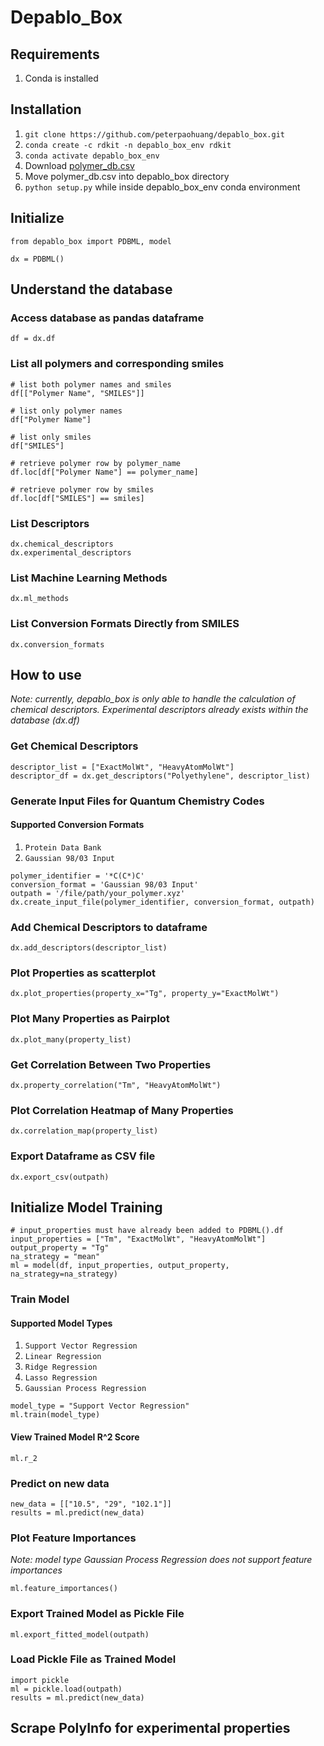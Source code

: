 # Depablo_Box

## Requirements

1. Conda is installed

## Installation
1. `git clone https://github.com/peterpaohuang/depablo_box.git`
2. `conda create -c rdkit -n depablo_box_env rdkit`
3. `conda activate depablo_box_env`
4. Download [polymer_db.csv](https://drive.google.com/file/d/1FnemmYjg_zolIX2x4uWM4gEmLdRTeUKF/view?usp=sharing)
5. Move polymer_db.csv into depablo_box directory
6. `python setup.py` while inside depablo_box_env conda environment

## Initialize
```
from depablo_box import PDBML, model

dx = PDBML()
```
## Understand the database
### Access database as pandas dataframe
```
df = dx.df
```

### List all polymers and corresponding smiles
```
# list both polymer names and smiles
df[["Polymer Name", "SMILES"]]

# list only polymer names
df["Polymer Name"]

# list only smiles
df["SMILES"]

# retrieve polymer row by polymer_name
df.loc[df["Polymer Name"] == polymer_name]

# retrieve polymer row by smiles
df.loc[df["SMILES"] == smiles]
```

### List Descriptors
```
dx.chemical_descriptors
dx.experimental_descriptors
```

### List Machine Learning Methods
```
dx.ml_methods
```

### List Conversion Formats Directly from SMILES
```
dx.conversion_formats
```

## How to use
_Note: currently, depablo_box is only able to handle the calculation of chemical descriptors. Experimental descriptors already exists within the database (dx.df)_
### Get Chemical Descriptors 
```
descriptor_list = ["ExactMolWt", "HeavyAtomMolWt"]
descriptor_df = dx.get_descriptors("Polyethylene", descriptor_list)
```

### Generate Input Files for Quantum Chemistry Codes
#### Supported Conversion Formats
1. `Protein Data Bank`
2. `Gaussian 98/03 Input`
```
polymer_identifier = '*C(C*)C'
conversion_format = 'Gaussian 98/03 Input'
outpath = '/file/path/your_polymer.xyz'
dx.create_input_file(polymer_identifier, conversion_format, outpath)
```

### Add Chemical Descriptors to dataframe
```
dx.add_descriptors(descriptor_list)
```
### Plot Properties as scatterplot
```
dx.plot_properties(property_x="Tg", property_y="ExactMolWt")
```
### Plot Many Properties as Pairplot
```
dx.plot_many(property_list)
```
### Get Correlation Between Two Properties
```
dx.property_correlation("Tm", "HeavyAtomMolWt")
```
### Plot Correlation Heatmap of Many Properties
```
dx.correlation_map(property_list)
```
### Export Dataframe as CSV file
```
dx.export_csv(outpath)
```
## Initialize Model Training
```
# input_properties must have already been added to PDBML().df
input_properties = ["Tm", "ExactMolWt", "HeavyAtomMolWt"]
output_property = "Tg"
na_strategy = "mean"
ml = model(df, input_properties, output_property, na_strategy=na_strategy)
```
### Train Model
#### Supported Model Types
1. `Support Vector Regression`
2. `Linear Regression`
3. `Ridge Regression`
4. `Lasso Regression`
5. `Gaussian Process Regression`
```
model_type = "Support Vector Regression"
ml.train(model_type)
```
#### View Trained Model R^2 Score
```
ml.r_2
```

### Predict on new data
```
new_data = [["10.5", "29", "102.1"]]
results = ml.predict(new_data)
```
### Plot Feature Importances
_Note: model type Gaussian Process Regression does not support feature importances_
```
ml.feature_importances()
```
### Export Trained Model as Pickle File
```
ml.export_fitted_model(outpath)
```
### Load Pickle File as Trained Model
```
import pickle
ml = pickle.load(outpath)
results = ml.predict(new_data)
```
## Scrape PolyInfo for experimental properties
```

```

